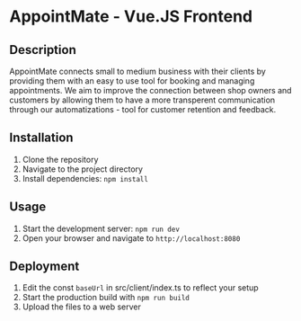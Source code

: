 # AppointMate - Vue.JS Frontend

## Description
AppointMate connects small to medium business with their clients by providing them with an easy to use tool
for booking and managing appointments. We aim to improve the connection between shop owners and customers by
allowing them to have a more transperent communication through our automatizations - tool for customer retention
and feedback.

## Installation
1. Clone the repository
2. Navigate to the project directory
3. Install dependencies: `npm install`

## Usage
1. Start the development server: `npm run dev`
2. Open your browser and navigate to `http://localhost:8080`

## Deployment
1. Edit the const `baseUrl` in src/client/index.ts to reflect your setup
2. Start the production build with `npm run build`
3. Upload the files to a web server
